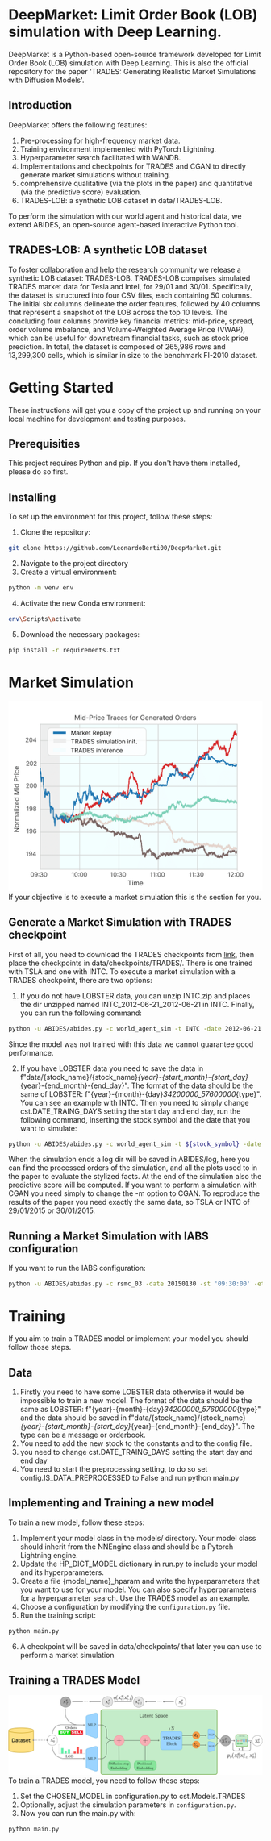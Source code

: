 # DeepMarket: Limit Order Book (LOB) simulation with Deep Learning.
DeepMarket is a Python-based open-source framework developed for Limit Order Book (LOB) simulation with Deep Learning.
This is also the official repository for the paper 'TRADES: Generating Realistic Market Simulations with Diffusion Models'.

## Introduction 
DeepMarket offers the following features: 
1. Pre-processing for high-frequency market data.
2. Training environment implemented with PyTorch Lightning. 
3. Hyperparameter search facilitated with WANDB. 
4. Implementations and checkpoints for TRADES and CGAN to directly generate market simulations without training.
5. comprehensive qualitative (via the plots in the paper) and quantitative (via the predictive score) evaluation. 
6. TRADES-LOB: a synthetic LOB dataset in data/TRADES-LOB. 

To perform the simulation with our world agent and historical data, we extend ABIDES, an open-source agent-based interactive Python tool.

## TRADES-LOB: A synthetic LOB dataset 
To foster collaboration and help the research community we release a synthetic LOB dataset: TRADES-LOB. TRADES-LOB comprises simulated TRADES market data for Tesla and Intel, for 29/01 and 30/01. Specifically, the dataset is structured into four CSV files, each containing 50 columns. The initial six columns delineate the order features, followed by 40 columns that represent a snapshot of the LOB across the top 10 levels. The concluding four columns provide key financial metrics: mid-price, spread, order volume imbalance, and Volume-Weighted Average Price (VWAP), which can be useful for downstream financial tasks, such as stock price prediction. In total, the dataset is composed of 265,986 rows and 13,299,300 cells, which is similar in size to the benchmark FI-2010 dataset.

# Getting Started 
These instructions will get you a copy of the project up and running on your local machine for development and testing purposes.

## Prerequisities
This project requires Python and pip. If you don't have them installed, please do so first.   

## Installing
To set up the environment for this project, follow these steps:

1. Clone the repository:
```sh
git clone https://github.com/LeonardoBerti00/DeepMarket.git
```
2. Navigate to the project directory
3. Create a virtual environment:
```sh
python -m venv env
```
4. Activate the new Conda environment:
```sh
env\Scripts\activate
```
5. Download the necessary packages:
```sh
pip install -r requirements.txt
```

# Market Simulation
![TRADES's simulations mid-price traces](https://github.com/LeonardoBerti00/DeepMarket/blob/main/data/simulations-1.png)
If your objective is to execute a market simulation this is the section for you.

## Generate a Market Simulation with TRADES checkpoint
First of all, you need to download the TRADES checkpoints from [link](https://drive.google.com/drive/folders/1fg5G9KzmzC6E4FUYSCjObJ7sCEdjo43W?usp=sharing), then place the checkpoints in data/checkpoints/TRADES/. There is one trained with TSLA and one with INTC. 
To execute a market simulation with a TRADES checkpoint, there are two options:
1. If you do not have LOBSTER data, you can unzip INTC.zip and places the dir unzipped named INTC_2012-06-21_2012-06-21 in INTC. Finally, you can run the following command:
```sh
python -u ABIDES/abides.py -c world_agent_sim -t INTC -date 2012-06-21 -d True -m TRADES -st '09:30:00' -et '12:00:00' -id 2.317
```
Since the model was not trained with this data we cannot guarantee good performance. 

2. If you have LOBSTER data you need to save the data in f"data/{stock_name}/{stock_name}_{year}-{start_month}-{start_day}_{year}-{end_month}-{end_day}". The format of the data should be the same of LOBSTER: f"{year}-{month}-{day}_34200000_57600000_{type}". You can see an example with INTC. Then you need to simply change cst.DATE_TRAING_DAYS setting the start day and end day, run the following command, inserting the stock symbol and the date that you want to simulate:
```sh
python -u ABIDES/abides.py -c world_agent_sim -t ${stock_symbol} -date ${date} -d True -m TRADES -st '09:30:00' -et '12:00:00' 
```

When the simulation ends a log dir will be saved in ABIDES/log, here you can find the processed orders of the simulation, and all the plots used to in the paper to evaluate the stylized facts. At the end of the simulation also the predictive score will be computed. 
If you want to perform a simulation with CGAN you need simply to change the -m option to CGAN.
To reproduce the results of the paper you need exactly the same data, so TSLA or INTC of 29/01/2015 or 30/01/2015.

## Running a Market Simulation with IABS configuration
If you want to run the IABS configuration:
```sh
python -u ABIDES/abides.py -c rsmc_03 -date 20150130 -st '09:30:00' -et '12:00:00' 
```

# Training
If you aim to train a TRADES model or implement your model you should follow those steps.

## Data 
1. Firstly you need to have some LOBSTER data otherwise it would be impossible to train a new model. The format of the data should be the same as LOBSTER: f"{year}-{month}-{day}_34200000_57600000_{type}" and the data should be saved in f"data/{stock_name}/{stock_name}_{year}-{start_month}-{start_day}_{year}-{end_month}-{end_day}". The type can be a message or orderbook.
2. You need to add the new stock to the constants and to the config file.
3. you need to change cst.DATE_TRAING_DAYS setting the start day and end day
4. You need to start the preprocessing setting, to do so set config.IS_DATA_PREPROCESSED to False and run python main.py

## Implementing and Training a new model 
To train a new model, follow these steps:
1. Implement your model class in the models/ directory. Your model class should inherit from the NNEngine class and should be a Pytorch Lightning engine. 
2. Update the HP_DICT_MODEL dictionary in run.py to include your model and its hyperparameters.
3. Create a file {model_name}_hparam and write the hyperparameters that you want to use for your model. You can also specify hyperparameters for a hyperparameter search. Use the TRADES model as an example.
4. Choose a configuration by modifying the `configuration.py` file.
5. Run the training script:
```sh
python main.py
```
6. A checkpoint will be saved in data/checkpoints/ that later you can use to perform a market simulation

## Training a TRADES Model 
![TRADES's Architecture](https://github.com/LeonardoBerti00/DeepMarket/blob/main/data/architecture.jpg)
To train a TRADES model, you need to follow these steps:
1. Set the CHOSEN_MODEL in configuration.py to cst.Models.TRADES
2. Optionally, adjust the simulation parameters in `configuration.py`.
3. Now you can run the main.py with:
```sh
python main.py
```



